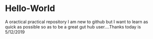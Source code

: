 # Hello-World
A oractical practical repository 
I am new to github but I want to learn as quick as possible so as to be a great gut hub user....Thanks 
today is 5/12/2019
